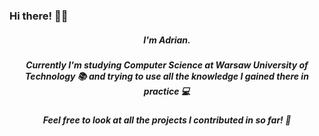 ### Hi there! 👋😀

<h5 align="center">
  I'm Adrian. 
</h5>

<h5 align="center">
  Currently I'm studying Computer Science at Warsaw University of Technology 📚 and trying to use all the knowledge I gained there in practice 💻 
</h5>

<h5 align="center">
  Feel free to look at all the projects I contributed in so far! 🥳
</h5>
